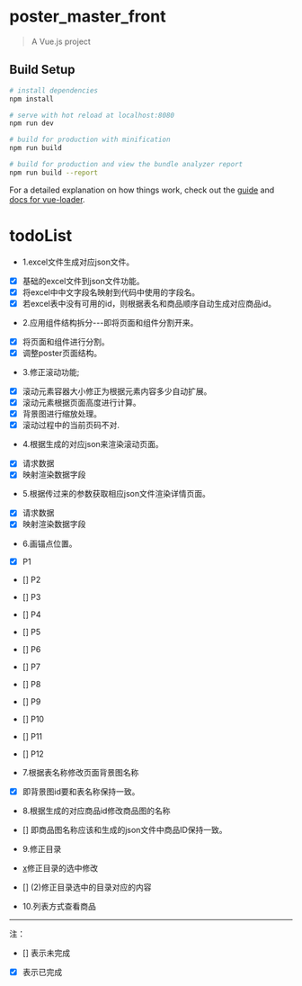# poster_master_front

> A Vue.js project

## Build Setup

``` bash
# install dependencies
npm install

# serve with hot reload at localhost:8080
npm run dev

# build for production with minification
npm run build

# build for production and view the bundle analyzer report
npm run build --report
```

For a detailed explanation on how things work, check out the [guide](http://vuejs-templates.github.io/webpack/) and [docs for vue-loader](http://vuejs.github.io/vue-loader).

# todoList
- 1.excel文件生成对应json文件。
- [x] 基础的excel文件到json文件功能。
- [x] 将excel中中文字段名映射到代码中使用的字段名。
- [x] 若excel表中没有可用的id，则根据表名和商品顺序自动生成对应商品id。

- 2.应用组件结构拆分---即将页面和组件分割开来。
- [x] 将页面和组件进行分割。 
- [x] 调整poster页面结构。

- 3.修正滚动功能;
- [x] 滚动元素容器大小修正为根据元素内容多少自动扩展。
- [x] 滚动元素根据页面高度进行计算。
- [x] 背景图进行缩放处理。
- [x] 滚动过程中的当前页码不对.       

- 4.根据生成的对应json来渲染滚动页面。
- [x] 请求数据
- [x] 映射渲染数据字段

- 5.根据传过来的参数获取相应json文件渲染详情页面。
- [x] 请求数据
- [x] 映射渲染数据字段         

- 6.画锚点位置。
- [x] P1
- [] P2
- [] P3
- [] P4
- [] P5
- [] P6
- [] P7
- [] P8
- [] P9
- [] P10
- [] P11
- [] P12

- 7.根据表名称修改页面背景图名称
- [x] 即背景图id要和表名称保持一致。

- 8.根据生成的对应商品id修改商品图的名称
- [] 即商品图名称应该和生成的json文件中商品ID保持一致。

- 9.修正目录
- [x](1)修正目录的选中修改
- [] (2)修正目录选中的目录对应的内容

- 10.列表方式查看商品  

--------------------

注：
- []  表示未完成
- [x] 表示已完成
